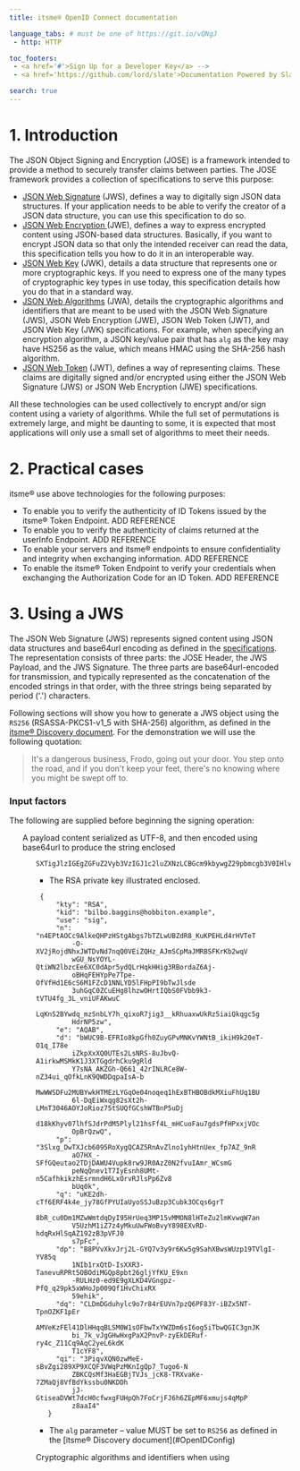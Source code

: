 ```yaml
---
title: itsme® OpenID Connect documentation

language_tabs: # must be one of https://git.io/vQNgJ
 - http: HTTP

toc_footers:
 - <a href='#'>Sign Up for a Developer Key</a> -->
 - <a href='https://github.com/lord/slate'>Documentation Powered by Slate</a>

search: true
---
```

# 1. Introduction
The JSON Object Signing and Encryption (JOSE) is a framework intended to provide a method to securely transfer claims between parties. The JOSE framework provides a collection of specifications to serve this purpose:

<ul>
  <li><a href="https://tools.ietf.org/html/rfc7515" target="blank">JSON Web Signature</a> (JWS), defines a way to digitally sign JSON data structures. If your application needs to be able to verify the creator of a JSON data structure, you can use this specification to do so.</li>
  <li><a href="https://tools.ietf.org/html/rfc7516" target="blank">JSON Web Encryption </a> (JWE), defines a way to express encrypted content using JSON-based data structures. Basically, if you want to encrypt JSON data so that only the intended receiver can read the data, this specification tells you how to do it in an interoperable way.</li>
  <li><a href="https://tools.ietf.org/html/rfc7517" target="blank">JSON Web Key</a> (JWK), details a data structure that represents one or more cryptographic keys. If you need to express one of the many types of cryptographic key types in use today, this specification details how you do that in a standard way.</li>
  <li><a href="https://tools.ietf.org/html/rfc7518" target="blank">JSON Web Algorithms</a> (JWA), details the cryptographic algorithms and identifiers that are meant to be used with the JSON Web Signature (JWS), JSON Web Encryption (JWE), JSON Web Token (JWT), and JSON Web Key (JWK) specifications. For example, when specifying an encryption algorithm, a JSON key/value pair that has <code>alg</code> as the key may have HS256 as the value, which means HMAC using the SHA-256 hash algorithm.</li>
  <li><a href="https://tools.ietf.org/html/rfc7519" target="blank">JSON Web Token</a> (JWT), defines a way of representing claims. These claims are digitally signed and/or encrypted using either the JSON Web Signature (JWS) or JSON Web Encryption (JWE) specifications.</li>
  </ul>
  
All these technologies can be used collectively to encrypt and/or sign content using a variety of algorithms. While the full set of permutations is extremely large, and might be daunting to some, it is expected that most applications will only use a small set of algorithms to meet their needs.


# 2. Practical cases
itsme® use above technologies for the following purposes:

<ul>
  <li>To enable you to verify the authenticity of ID Tokens issued by the itsme® Token Endpoint. ADD REFERENCE</li>
  <li>To enable you to verify the authenticity of claims returned at the userInfo Endpoint. ADD REFERENCE</li>
  <li>To enable your servers and itsme® endpoints to ensure confidentiality and integrity when exchanging information. ADD REFERENCE</li>
  <li>To enable the itsme® Token Endpoint to verify your credentials when exchanging the Authorization Code for an ID Token. ADD REFERENCE</li>
</ul>


# 3. Using a JWS

The JSON Web Signature (JWS) represents signed content using JSON data structures and base64url encoding as defined in the <a href=" https://tools.ietf.org/html/rfc7515" target="blank">specifications</a>. The representation consists of three parts: the JOSE Header, the JWS Payload, and the JWS Signature. The three parts are base64url-encoded for transmission, and typically represented as the concatenation of the encoded strings in that order, with the three strings being separated by period ('.') characters.

Following sections will show you how to generate a JWS object using the `RS256` (RSASSA-PKCS1-v1_5 with SHA-256) algorithm, as defined in the [itsme® Discovery document](#OpenIDConfig). For the demonstration we will use the following quotation:

> It's a dangerous business, Frodo, going out your door. You step onto the road, and if you don't keep your feet, there's no knowing where you might be swept off to.


### Input factors

The following are supplied before beginning the signing operation:
<ul>
  <il>A payload content serialized as UTF-8, and then encoded using base64url to produce the string enclosed</li>
<ul>
  
```http--inline
SXTigJlzIGEgZGFuZ2Vyb3VzIGJ1c2luZXNzLCBGcm9kbywgZ29pbmcgb3V0IHlvdXIgZG9vci4gWW91IHN0ZXAgb250byB0aGUgcm9hZCwgYW5kIGlmIHlvdSBkb24ndCBrZWVwIHlvdXIgZmVldCwgdGhlcmXigJlzIG5vIGtub3dpbmcgd2hlcmUgeW91IG1pZ2h0IGJlIHN3ZXB0IG9mZiB0by4
```

<ul>
  <li>The RSA private key illustrated enclosed.</li>
</ul>

```http--inline
 {
     "kty": "RSA",
     "kid": "bilbo.baggins@hobbiton.example",
     "use": "sig",
     "n": "n4EPtAOCc9AlkeQHPzHStgAbgs7bTZLwUBZdR8_KuKPEHLd4rHVTeT
         -O-XV2jRojdNhxJWTDvNd7nqQ0VEiZQHz_AJmSCpMaJMRBSFKrKb2wqV
         wGU_NsYOYL-QtiWN2lbzcEe6XC0dApr5ydQLrHqkHHig3RBordaZ6Aj-
         oBHqFEHYpPe7Tpe-OfVfHd1E6cS6M1FZcD1NNLYD5lFHpPI9bTwJlsde
         3uhGqC0ZCuEHg8lhzwOHrtIQbS0FVbb9k3-tVTU4fg_3L_vniUFAKwuC
         LqKnS2BYwdq_mzSnbLY7h_qixoR7jig3__kRhuaxwUkRz5iaiQkqgc5g
         HdrNP5zw",
     "e": "AQAB",
     "d": "bWUC9B-EFRIo8kpGfh0ZuyGPvMNKvYWNtB_ikiH9k20eT-O1q_I78e
         iZkpXxXQ0UTEs2LsNRS-8uJbvQ-A1irkwMSMkK1J3XTGgdrhCku9gRld
         Y7sNA_AKZGh-Q661_42rINLRCe8W-nZ34ui_qOfkLnK9QWDDqpaIsA-b
         MwWWSDFu2MUBYwkHTMEzLYGqOe04noqeq1hExBTHBOBdkMXiuFhUq1BU
         6l-DqEiWxqg82sXt2h-LMnT3046AOYJoRioz75tSUQfGCshWTBnP5uDj
         d18kKhyv07lhfSJdrPdM5Plyl21hsFf4L_mHCuoFau7gdsPfHPxxjVOc
         OpBrQzwQ",
     "p": "3Slxg_DwTXJcb6095RoXygQCAZ5RnAvZlno1yhHtnUex_fp7AZ_9nR
         aO7HX_-SFfGQeutao2TDjDAWU4Vupk8rw9JR0AzZ0N2fvuIAmr_WCsmG
         peNqQnev1T7IyEsnh8UMt-n5CafhkikzhEsrmndH6LxOrvRJlsPp6Zv8
         bUq0k",
     "q": "uKE2dh-cTf6ERF4k4e_jy78GfPYUIaUyoSSJuBzp3Cubk3OCqs6grT
         8bR_cu0Dm1MZwWmtdqDyI95HrUeq3MP15vMMON8lHTeZu2lmKvwqW7an
         V5UzhM1iZ7z4yMkuUwFWoBvyY898EXvRD-hdqRxHlSqAZ192zB3pVFJ0
         s7pFc",
     "dp": "B8PVvXkvJrj2L-GYQ7v3y9r6Kw5g9SahXBwsWUzp19TVlgI-YV85q
         1NIb1rxQtD-IsXXR3-TanevuRPRt5OBOdiMGQp8pbt26gljYfKU_E9xn
         -RULHz0-ed9E9gXLKD4VGngpz-PfQ_q29pk5xWHoJp009Qf1HvChixRX
         59ehik",
     "dq": "CLDmDGduhylc9o7r84rEUVn7pzQ6PF83Y-iBZx5NT-TpnOZKF1pEr
         AMVeKzFEl41DlHHqqBLSM0W1sOFbwTxYWZDm6sI6og5iTbwQGIC3gnJK
         bi_7k_vJgGHwHxgPaX2PnvP-zyEkDERuf-ry4c_Z11Cq9AqC2yeL6kdK
         T1cYF8",
     "qi": "3PiqvXQN0zwMeE-sBvZgi289XP9XCQF3VWqPzMKnIgQp7_Tugo6-N
         ZBKCQsMf3HaEGBjTVJs_jcK8-TRXvaKe-7ZMaQj8VfBdYkssbu0NKDDh
         jJ-GtiseaDVWt7dcH0cfwxgFUHpQh7FoCrjFJ6h6ZEpMF6xmujs4qMpP
         z8aaI4"
   }
```

<ul>
  <li>The <code>alg</code> parameter – value MUST be set to <code>RS256</code> as defined in the [itsme® Discovery document](#OpenIDConfig)</li>
</ul>








Cryptographic algorithms and identifiers when using







